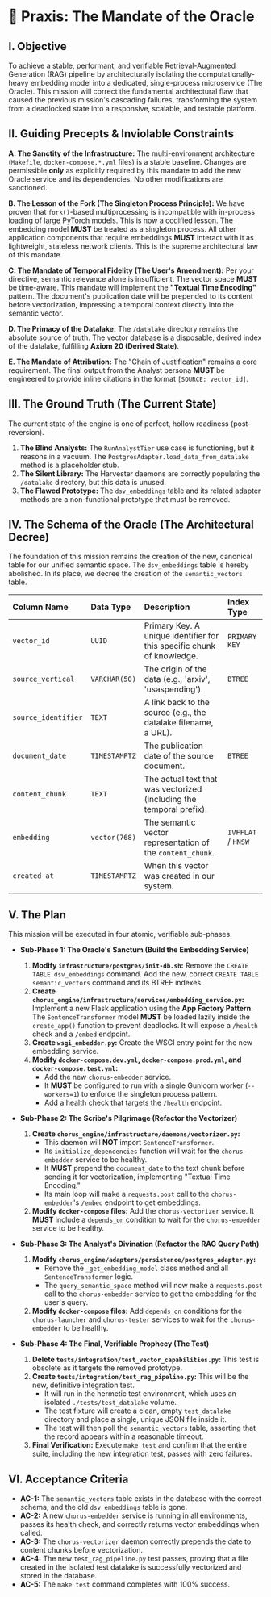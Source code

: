 # 🔱 Praxis: The Mandate of the Oracle

## I. Objective

To achieve a stable, performant, and verifiable Retrieval-Augmented Generation (RAG) pipeline by architecturally isolating the computationally-heavy embedding model into a dedicated, single-process microservice (The Oracle). This mission will correct the fundamental architectural flaw that caused the previous mission's cascading failures, transforming the system from a deadlocked state into a responsive, scalable, and testable platform.

## II. Guiding Precepts & Inviolable Constraints

**A. The Sanctity of the Infrastructure:**
The multi-environment architecture (`Makefile`, `docker-compose.*.yml` files) is a stable baseline. Changes are permissible **only** as explicitly required by this mandate to add the new Oracle service and its dependencies. No other modifications are sanctioned.

**B. The Lesson of the Fork (The Singleton Process Principle):**
We have proven that `fork()`-based multiprocessing is incompatible with in-process loading of large PyTorch models. This is now a codified lesson. The embedding model **MUST** be treated as a singleton process. All other application components that require embeddings **MUST** interact with it as lightweight, stateless network clients. This is the supreme architectural law of this mandate.

**C. The Mandate of Temporal Fidelity (The User's Amendment):**
Per your directive, semantic relevance alone is insufficient. The vector space **MUST** be time-aware. This mandate will implement the **"Textual Time Encoding"** pattern. The document's publication date will be prepended to its content before vectorization, impressing a temporal context directly into the semantic vector.

**D. The Primacy of the Datalake:**
The `/datalake` directory remains the absolute source of truth. The vector database is a disposable, derived index of the datalake, fulfilling **Axiom 20 (Derived State)**.

**E. The Mandate of Attribution:**
The "Chain of Justification" remains a core requirement. The final output from the Analyst persona **MUST** be engineered to provide inline citations in the format `[SOURCE: vector_id]`.

## III. The Ground Truth (The Current State)

The current state of the engine is one of perfect, hollow readiness (post-reversion).

1.  **The Blind Analysts:** The `RunAnalystTier` use case is functioning, but it reasons in a vacuum. The `PostgresAdapter.load_data_from_datalake` method is a placeholder stub.
2.  **The Silent Library:** The Harvester daemons are correctly populating the `/datalake` directory, but this data is unused.
3.  **The Flawed Prototype:** The `dsv_embeddings` table and its related adapter methods are a non-functional prototype that must be removed.

## IV. The Schema of the Oracle (The Architectural Decree)

The foundation of this mission remains the creation of the new, canonical table for our unified semantic space. The `dsv_embeddings` table is hereby abolished. In its place, we decree the creation of the `semantic_vectors` table.

| Column Name         | Data Type     | Description                                                            | Index Type         |
| :------------------ | :------------ | :--------------------------------------------------------------------- | :----------------- |
| `vector_id`         | `UUID`        | Primary Key. A unique identifier for this specific chunk of knowledge. | `PRIMARY KEY`      |
| `source_vertical`   | `VARCHAR(50)` | The origin of the data (e.g., 'arxiv', 'usaspending').                 | `BTREE`            |
| `source_identifier` | `TEXT`        | A link back to the source (e.g., the datalake filename, a URL).        |                    |
| `document_date`     | `TIMESTAMPTZ` | The publication date of the source document.                           | `BTREE`            |
| `content_chunk`     | `TEXT`        | The actual text that was vectorized (including the temporal prefix).   |                    |
| `embedding`         | `vector(768)` | The semantic vector representation of the `content_chunk`.             | `IVFFLAT` / `HNSW` |
| `created_at`        | `TIMESTAMPTZ` | When this vector was created in our system.                            |                    |

## V. The Plan

This mission will be executed in four atomic, verifiable sub-phases.

- **Sub-Phase 1: The Oracle's Sanctum (Build the Embedding Service)**

  1.  **Modify `infrastructure/postgres/init-db.sh`:** Remove the `CREATE TABLE dsv_embeddings` command. Add the new, correct `CREATE TABLE semantic_vectors` command and its BTREE indexes.
  2.  **Create `chorus_engine/infrastructure/services/embedding_service.py`:** Implement a new Flask application using the **App Factory Pattern**. The `SentenceTransformer` model **MUST** be loaded lazily inside the `create_app()` function to prevent deadlocks. It will expose a `/health` check and a `/embed` endpoint.
  3.  **Create `wsgi_embedder.py`:** Create the WSGI entry point for the new embedding service.
  4.  **Modify `docker-compose.dev.yml`, `docker-compose.prod.yml`, and `docker-compose.test.yml`:**
      - Add the new `chorus-embedder` service.
      - It **MUST** be configured to run with a single Gunicorn worker (`--workers=1`) to enforce the singleton process pattern.
      - Add a health check that targets the `/health` endpoint.

- **Sub-Phase 2: The Scribe's Pilgrimage (Refactor the Vectorizer)**

  1.  **Create `chorus_engine/infrastructure/daemons/vectorizer.py`:**
      - This daemon will **NOT** import `SentenceTransformer`.
      - Its `initialize_dependencies` function will wait for the `chorus-embedder` service to be healthy.
      - It **MUST** prepend the `document_date` to the text chunk before sending it for vectorization, implementing "Textual Time Encoding."
      - Its main loop will make a `requests.post` call to the `chorus-embedder`'s `/embed` endpoint to get embeddings.
  2.  **Modify `docker-compose` files:** Add the `chorus-vectorizer` service. It **MUST** include a `depends_on` condition to wait for the `chorus-embedder` service to be healthy.

- **Sub-Phase 3: The Analyst's Divination (Refactor the RAG Query Path)**

  1.  **Modify `chorus_engine/adapters/persistence/postgres_adapter.py`:**
      - Remove the `_get_embedding_model` class method and all `SentenceTransformer` logic.
      - The `query_semantic_space` method will now make a `requests.post` call to the `chorus-embedder` service to get the embedding for the user's query.
  2.  **Modify `docker-compose` files:** Add `depends_on` conditions for the `chorus-launcher` and `chorus-tester` services to wait for the `chorus-embedder` to be healthy.

- **Sub-Phase 4: The Final, Verifiable Prophecy (The Test)**
  1.  **Delete `tests/integration/test_vector_capabilities.py`:** This test is obsolete as it targets the removed prototype.
  2.  **Create `tests/integration/test_rag_pipeline.py`:** This will be the new, definitive integration test.
      - It will run in the hermetic test environment, which uses an isolated `./tests/test_datalake` volume.
      - The test fixture will create a clean, empty `test_datalake` directory and place a single, unique JSON file inside it.
      - The test will then poll the `semantic_vectors` table, asserting that the record appears within a reasonable timeout.
  3.  **Final Verification:** Execute `make test` and confirm that the entire suite, including the new integration test, passes with zero failures.

## VI. Acceptance Criteria

- **AC-1:** The `semantic_vectors` table exists in the database with the correct schema, and the old `dsv_embeddings` table is gone.
- **AC-2:** A new `chorus-embedder` service is running in all environments, passes its health check, and correctly returns vector embeddings when called.
- **AC-3:** The `chorus-vectorizer` daemon correctly prepends the date to content chunks before vectorization.
- **AC-4:** The new `test_rag_pipeline.py` test passes, proving that a file created in the isolated test datalake is successfully vectorized and stored in the database.
- **AC-5:** The `make test` command completes with 100% success.
